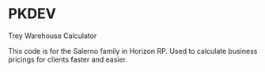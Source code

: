 # PKDEV
Trey Warehouse Calculator

This code is for the Salerno family in Horizon RP.
Used to calculate business pricings for clients faster and easier.

